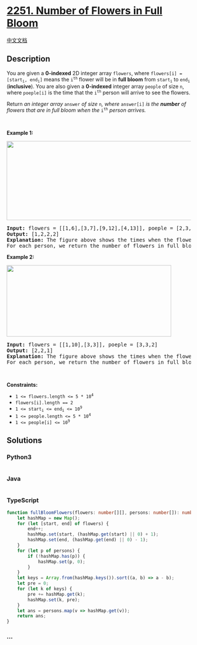# [2251. Number of Flowers in Full Bloom](https://leetcode.com/problems/number-of-flowers-in-full-bloom)

[中文文档](/solution/2200-2299/2251.Number%20of%20Flowers%20in%20Full%20Bloom/README.md)

## Description

<p>You are given a <strong>0-indexed</strong> 2D integer array <code>flowers</code>, where <code>flowers[i] = [start<sub>i</sub>, end<sub>i</sub>]</code> means the <code>i<sup>th</sup></code> flower will be in <strong>full bloom</strong> from <code>start<sub>i</sub></code> to <code>end<sub>i</sub></code> (<strong>inclusive</strong>). You are also given a <strong>0-indexed</strong> integer array <code>people</code> of size <code>n</code>, where <code>poeple[i]</code> is the time that the <code>i<sup>th</sup></code> person will arrive to see the flowers.</p>

<p>Return <em>an integer array </em><code>answer</code><em> of size </em><code>n</code><em>, where </em><code>answer[i]</code><em> is the <strong>number</strong> of flowers that are in full bloom when the </em><code>i<sup>th</sup></code><em> person arrives.</em></p>

<p>&nbsp;</p>
<p><strong class="example">Example 1:</strong></p>
<img alt="" src="https://fastly.jsdelivr.net/gh/doocs/leetcode@main/solution/2200-2299/2251.Number%20of%20Flowers%20in%20Full%20Bloom/images/ex1new.jpg" style="width: 550px; height: 216px;" />
<pre>
<strong>Input:</strong> flowers = [[1,6],[3,7],[9,12],[4,13]], poeple = [2,3,7,11]
<strong>Output:</strong> [1,2,2,2]
<strong>Explanation: </strong>The figure above shows the times when the flowers are in full bloom and when the people arrive.
For each person, we return the number of flowers in full bloom during their arrival.
</pre>

<p><strong class="example">Example 2:</strong></p>
<img alt="" src="https://fastly.jsdelivr.net/gh/doocs/leetcode@main/solution/2200-2299/2251.Number%20of%20Flowers%20in%20Full%20Bloom/images/ex2new.jpg" style="width: 450px; height: 195px;" />
<pre>
<strong>Input:</strong> flowers = [[1,10],[3,3]], poeple = [3,3,2]
<strong>Output:</strong> [2,2,1]
<strong>Explanation:</strong> The figure above shows the times when the flowers are in full bloom and when the people arrive.
For each person, we return the number of flowers in full bloom during their arrival.
</pre>

<p>&nbsp;</p>
<p><strong>Constraints:</strong></p>

<ul>
	<li><code>1 &lt;= flowers.length &lt;= 5 * 10<sup>4</sup></code></li>
	<li><code>flowers[i].length == 2</code></li>
	<li><code>1 &lt;= start<sub>i</sub> &lt;= end<sub>i</sub> &lt;= 10<sup>9</sup></code></li>
	<li><code>1 &lt;= people.length &lt;= 5 * 10<sup>4</sup></code></li>
	<li><code>1 &lt;= people[i] &lt;= 10<sup>9</sup></code></li>
</ul>

## Solutions

<!-- tabs:start -->

### **Python3**

```python

```

### **Java**

```java

```

### **TypeScript**

```ts
function fullBloomFlowers(flowers: number[][], persons: number[]): number[] {
    let hashMap = new Map();
    for (let [start, end] of flowers) {
        end++;
        hashMap.set(start, (hashMap.get(start) || 0) + 1);
        hashMap.set(end, (hashMap.get(end) || 0) - 1);
    }
    for (let p of persons) {
        if (!hashMap.has(p)) {
            hashMap.set(p, 0);
        }
    }
    let keys = Array.from(hashMap.keys()).sort((a, b) => a - b);
    let pre = 0;
    for (let k of keys) {
        pre += hashMap.get(k);
        hashMap.set(k, pre);
    }
    let ans = persons.map(v => hashMap.get(v));
    return ans;
}
```

### **...**

```

```

<!-- tabs:end -->
